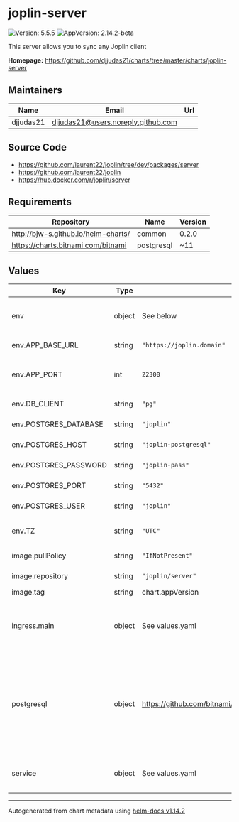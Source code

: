 # joplin-server

![Version: 5.5.5](https://img.shields.io/badge/Version-5.5.5-informational?style=flat-square) ![AppVersion: 2.14.2-beta](https://img.shields.io/badge/AppVersion-2.14.2--beta-informational?style=flat-square)

This server allows you to sync any Joplin client

**Homepage:** <https://github.com/djjudas21/charts/tree/master/charts/joplin-server>

## Maintainers

| Name | Email | Url |
| ---- | ------ | --- |
| djjudas21 | <djjudas21@users.noreply.github.com> |  |

## Source Code

* <https://github.com/laurent22/joplin/tree/dev/packages/server>
* <https://github.com/laurent22/joplin>
* <https://hub.docker.com/r/joplin/server>

## Requirements

| Repository | Name | Version |
|------------|------|---------|
| http://bjw-s.github.io/helm-charts/ | common | 0.2.0 |
| https://charts.bitnami.com/bitnami | postgresql | ~11 |

## Values

| Key | Type | Default | Description |
|-----|------|---------|-------------|
| env | object | See below | environment variables. See [image docs](https://github.com/laurent22/joplin) for more details. |
| env.APP_BASE_URL | string | `"https://joplin.domain"` | joplin-server base URL |
| env.APP_PORT | int | `22300` | joplin-server listening port (same as Service port) |
| env.DB_CLIENT | string | `"pg"` | Use pg for postgres |
| env.POSTGRES_DATABASE | string | `"joplin"` | Postgres DB name |
| env.POSTGRES_HOST | string | `"joplin-postgresql"` | Postgres DB Host |
| env.POSTGRES_PASSWORD | string | `"joplin-pass"` | Postgres DB password |
| env.POSTGRES_PORT | string | `"5432"` | Postgres DB port |
| env.POSTGRES_USER | string | `"joplin"` | Postgres DB Username |
| env.TZ | string | `"UTC"` | Set the container timezone |
| image.pullPolicy | string | `"IfNotPresent"` | image pull policy |
| image.repository | string | `"joplin/server"` | image repository |
| image.tag | string | chart.appVersion | image tag |
| ingress.main | object | See values.yaml | Enable and configure ingress settings for the chart under this key. |
| postgresql | object | https://github.com/bitnami/charts/blob/master/bitnami/postgresql/values.yaml | Enable and configure postgresql database subchart under this key.    For more options see [postgresql chart documentation](https://github.com/bitnami/charts/tree/master/bitnami/postgresql) |
| service | object | See values.yaml | Configures service settings for the chart. |

----------------------------------------------
Autogenerated from chart metadata using [helm-docs v1.14.2](https://github.com/norwoodj/helm-docs/releases/v1.14.2)
